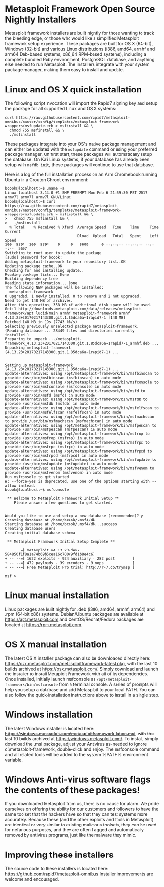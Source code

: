 # Metasploit Framework Open Source Nightly Installers

Metasploit framework installers are built nightly for those wanting to track the bleeding edge, or those who would like a simplified Metasploit framework setup experience. These packages are built for OS X (64-bit), Windows (32-bit) and various Linux distributions (i386, amd64, armhf and arm64 Deb-based systems, x86_64 RPM-based systems), including a complete bundled Ruby environment, PostgreSQL database, and anything else needed to run Metasploit. The installers integrate with your system package manager, making them easy to install and update.

# Linux and OS X quick installation

The following script invocation will import the Rapid7 signing key and setup the package for all supported Linux and OS X systems:

```
curl https://raw.githubusercontent.com/rapid7/metasploit-omnibus/master/config/templates/metasploit-framework-wrappers/msfupdate.erb > msfinstall && \
  chmod 755 msfinstall && \
  ./msfinstall
```

These packages integrate into your OS's native package management and can either be updated with the ```msfupdate``` command or using your preferred package manager. On first start, these packages will automatically setup the database. On Kali Linux systems, if your database has already been setup with ```msfdb init```, these packages will continue to use that database.

Here is a log of the full installation process on an Arm Chromebook running Ubuntu in a Crouton Chroot environment:

```
bcook@localhost:~$ uname -a
Linux localhost 3.14.0 #1 SMP PREEMPT Mon Feb 6 21:59:30 PST 2017 armv7l armv7l armv7l GNU/Linux
bcook@localhost:~$ curl https://raw.githubusercontent.com/rapid7/metasploit-omnibus/master/config/templates/metasploit-framework-wrappers/msfupdate.erb > msfinstall && \
>   chmod 755 msfinstall && \
>   ./msfinstall
  % Total    % Received % Xferd  Average Speed   Time    Time     Time  Current
                                 Dload  Upload   Total   Spent    Left  Speed
100  5394  100  5394    0     0   5609      0 --:--:-- --:--:-- --:--:--  5607
Switching to root user to update the package
[sudo] password for bcook: 
Adding metasploit-framework to your repository list..OK
Updating package cache..OK
Checking for and installing update..
Reading package lists... Done
Building dependency tree       
Reading state information... Done
The following NEW packages will be installed:
  metasploit-framework
0 upgraded, 1 newly installed, 0 to remove and 2 not upgraded.
Need to get 148 MB of archives.
After this operation, 358 MB of additional disk space will be used.
Get:1 http://downloads.metasploit.com/data/releases/metasploit-framework/apt lucid/main armhf metasploit-framework armhf 4.13.23+20170217143300.git.1.85dca6a~1rapid7-1 [148 MB]
Fetched 148 MB in 19s (7743 kB/s)                                                                                                    
Selecting previously unselected package metasploit-framework.
(Reading database ... 28449 files and directories currently installed.)
Preparing to unpack .../metasploit-framework_4.13.23+20170217143300.git.1.85dca6a~1rapid7-1_armhf.deb ...
Unpacking metasploit-framework (4.13.23+20170217143300.git.1.85dca6a~1rapid7-1) ...


Setting up metasploit-framework (4.13.23+20170217143300.git.1.85dca6a~1rapid7-1) ...
update-alternatives: using /opt/metasploit-framework/bin/msfbinscan to provide /usr/bin/msfbinscan (msfbinscan) in auto mode
update-alternatives: using /opt/metasploit-framework/bin/msfconsole to provide /usr/bin/msfconsole (msfconsole) in auto mode
update-alternatives: using /opt/metasploit-framework/bin/msfd to provide /usr/bin/msfd (msfd) in auto mode
update-alternatives: using /opt/metasploit-framework/bin/msfdb to provide /usr/bin/msfdb (msfdb) in auto mode
update-alternatives: using /opt/metasploit-framework/bin/msfelfscan to provide /usr/bin/msfelfscan (msfelfscan) in auto mode
update-alternatives: using /opt/metasploit-framework/bin/msfmachscan to provide /usr/bin/msfmachscan (msfmachscan) in auto mode
update-alternatives: using /opt/metasploit-framework/bin/msfpescan to provide /usr/bin/msfpescan (msfpescan) in auto mode
update-alternatives: using /opt/metasploit-framework/bin/msfrop to provide /usr/bin/msfrop (msfrop) in auto mode
update-alternatives: using /opt/metasploit-framework/bin/msfrpc to provide /usr/bin/msfrpc (msfrpc) in auto mode
update-alternatives: using /opt/metasploit-framework/bin/msfrpcd to provide /usr/bin/msfrpcd (msfrpcd) in auto mode
update-alternatives: using /opt/metasploit-framework/bin/msfupdate to provide /usr/bin/msfupdate (msfupdate) in auto mode
update-alternatives: using /opt/metasploit-framework/bin/msfvenom to provide /usr/bin/msfvenom (msfvenom) in auto mode
Run msfconsole to get started
W: --force-yes is deprecated, use one of the options starting with --allow instead.
bcook@localhost:~$ msfconsole 

 ** Welcome to Metasploit Framework Initial Setup **
    Please answer a few questions to get started.


Would you like to use and setup a new database (recommended)? y
Creating database at /home/bcook/.msf4/db
Starting database at /home/bcook/.msf4/db...success
Creating database users
Creating initial database schema

 ** Metasploit Framework Initial Setup Complete **

       =[ metasploit v4.13.23-dev-584850f1f8a1a74b69b5cea16c700c9fd1b8e4c6]
+ -- --=[ 1622 exploits - 924 auxiliary - 282 post        ]
+ -- --=[ 472 payloads - 39 encoders - 9 nops             ]
+ -- --=[ Free Metasploit Pro trial: http://r-7.co/trymsp ]

msf >
```

# Linux manual installation

Linux packages are built nightly for .deb (i386, amd64, armhf, arm64) and .rpm (64-bit x86) systems. Debian/Ubuntu packages are available at https://apt.metasploit.com and CentOS/Redhat/Fedora packages are located at https://rpm.metasploit.com.

# OS X manual installation

The latest OS X installer package can also be downloaded directly here: https://osx.metasploit.com/metasploitframework-latest.pkg, with the last 10 builds archived at https://osx.metasploit.com/. Simply download and launch the installer to install Metaploit Framework with all of its dependencies.  Once installed, initially launch msfconsole as ```/opt/metasploit-framework/bin/msfconsole``` from a terminal console. A series of prompts will help you setup a database and add Metasploit to your local PATH. You can also follow the quick-installation instructions above to install in a single step.

# Windows installation

The latest Windows installer is located here: https://windows.metasploit.com/metasploitframework-latest.msi, with the last 10 builds archived at https://windows.metasploit.com/. To install, simply download the .msi package, adjust your Antivirus as-needed to ignore c:\metasploit-framework, double-click and enjoy. The msfconsole command and all related tools will be added to the system %PATH% environment variable.

# Windows Anti-virus software flags the contents of these packages!

If you downloaded Metasploit from us, there is no cause for alarm.  We pride ourselves on offering the ability for our customers and followers to have the same toolset that the hackers have so that they can test systems more accurately.  Because these (and the other exploits and tools in Metasploit) are identical or very similar to existing malicious toolsets, they can be used for nefarious purposes, and they are often flagged and automatically removed by antivirus programs, just like the malware they mimic.

# Improving these installers

The source code to these installers is located here: https://github.com/rapid7/metasploit-omnibus
Installer improvements are welcome and encouraged.
